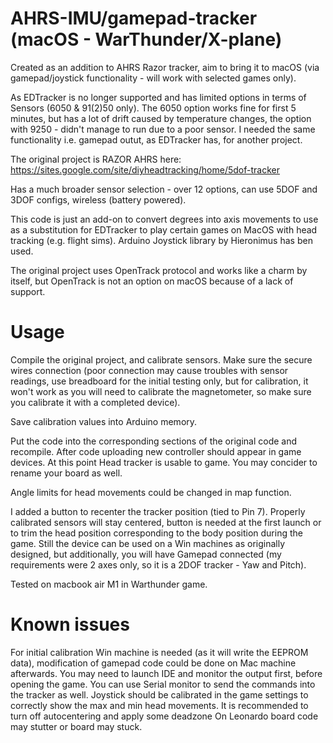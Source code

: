 # AHRS-IMU/gamepad-tracker (macOS - WarThunder/X-plane)
Created as an addition to AHRS Razor tracker, aim to bring it to macOS (via gamepad/joystick functionality - will work with selected games only).


As EDTracker is no longer supported and has limited options in terms of Sensors (6050 & 91(2)50 only). The 6050 option works fine for first 5 minutes, but has a lot of drift caused by temperature changes, the option with 9250 - didn't manage to run due to a poor sensor. I needed the same functionality i.e. gamepad outut, as EDTracker has, for another project.

The original project is RAZOR AHRS here: https://sites.google.com/site/diyheadtracking/home/5dof-tracker 

Has a much broader sensor selection - over 12 options, can use 5DOF and 3DOF configs, wireless (battery powered).

This code is just an add-on to convert degrees into axis movements to use as a substitution for EDTracker to play certain games on MacOS with head tracking (e.g. flight sims). Arduino Joystick library by Hieronimus has ben used.

The original project uses OpenTrack protocol and works like a charm by itself, but OpenTrack is not an option on macOS because of a lack of support.

# Usage
Compile the original project, and calibrate sensors. Make sure the secure wires connection (poor connection may cause troubles with sensor readings, use breadboard for the initial testing only, but for calibration, it won't work as you will need to calibrate the magnetometer, so make sure you calibrate it with a completed device). 

Save calibration values into Arduino memory. 

Put the code into the corresponding sections of the original code and recompile. After code uploading new controller should appear in game devices. At this point Head tracker is usable to game. You may concider to rename your board as well.

Angle limits for head movements could be changed in map function.

I added a button to recenter the tracker position (tied to Pin 7). Properly calibrated sensors will stay centered, button is needed at the first launch or to trim the head position corresponding to the body position during the game. Still the device can be used on a Win machines as originally designed, but additionally, you will have Gamepad connected (my requirements were 2 axes only, so it is a 2DOF tracker - Yaw and Pitch).

Tested on macbook air M1 in Warthunder game. 

# Known issues
For initial calibration Win machine is needed (as it will write the EEPROM data), modification of gamepad code could be done on Mac machine afterwards.
You may need to launch IDE and monitor the output first, before opening the game. You can use Serial monitor to send the commands into the tracker as well.
Joystick should be calibrated in the game settings to correctly show the max and min head movements. It is recommended to turn off autocentering and apply some deadzone
On Leonardo board code may stutter or board may stuck.

